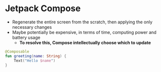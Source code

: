 # Jetpack Compose

- Regenerate the entire screen from the scratch, then applying the only necessary changes
- Maybe potentially be expensive, in terms of time, computing power and battery usage
  - **To resolve this, Compose intellectually choose which to update**

```kotlin
@Composable
fun greeting(name: String) {
    Text("Hello $name")
}
```

